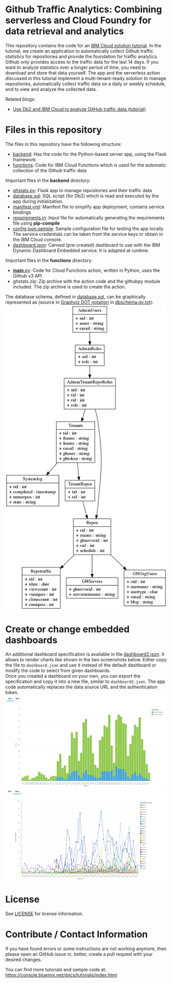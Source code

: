 # Github Traffic Analytics: Combining serverless and Cloud Foundry for data retrieval and analytics
This repository contains the code for an [IBM Cloud solution tutorial](https://console.bluemix.net/docs/tutorials/serverless-github-traffic-analytics.html). In the tutorial, we create an application to automatically collect Github traffic statistics for repositories and provide the foundation for traffic analytics. Github only provides access to the traffic data for the last 14 days. If you want to analyze statistics over a longer period of time, you need to download and store that data yourself. The app and the serverless action discussed in this tutorial implement a multi-tenant-ready solution to manage repositories, automatically collect traffic data on a daily or weekly schedule, and to view and analyze the collected data.

Related blogs:
* [Use Db2 and IBM Cloud to analyze GitHub traffic data (tutorial)](http://blog.4loeser.net/2018/04/use-db2-and-ibm-cloud-to-analyze-github.html)


# Files in this repository
The files in this repository have the following structure:
* [backend](backend): Has the code for the Python-based server app, using the Flask framework
* [functions](functions): Code for IBM Cloud Functions which is used for the automatic collection of the Github traffic data

Important files in the **backend** directory:
* [ghstats.py](backend/ghstats.py): Flask app to manage repositories and their traffic data
* [database.sql](backend/database.sql): SQL script (for Db2) which is read and executed by the app during initialization.
* [manifest.yml](backend/manifest.yml): Manifest file to simplify app deployment, contains service bindings
* [requirements.in](backend/requirements.in): Input file for automatically generating the requirements file using **pip-compile**
* [config.json.sample](backend/config.json.sample): Sample configuration file for testing the app locally. The service credentials can be taken from the service keys or obtain in the IBM Cloud console.
* [dashboard.json](backend/dashboard.json): Canned (pre-created) dashboard to use with the IBM Dynamic Dashboard Embedded service. It is adapted at runtime.

Important files in the **functions** directory:
* [__main__.py](functions/__main__.py): Code for Cloud Functions action, written in Python, uses the Github v3 API
* ghstats.zip: Zip archive with the action code and the githubpy module included. The zip archive is used to create the action.

The database schema, defined in [database.sql](backend/database.sql), can be graphically represented as (source in [Graphviz DOT notation](https://www.graphviz.org/documentation/) in [dbschema.gv.txt](dbschema.gv.txt)):
![](dbschema.png)

# Create or change embedded dashboards
An additional dashboard specification is available in file [dashboard2.json](backend/dashboard2.json). It allows to render charts like shown in the two screenshots below. Either copy the file to `dashboard.json` and use it instead of the default dashboard or modify the code to select from given dashboards.   
Once you created a dashboard on your own, you can export the specification and copy it into a new file, similar to `dashboard2.json`. The app code automatically replaces the data source URL and the authentication token.
![](screenshots/EmbeddedDashboard1.png)
![](screenshots/EmbeddedDashboard2.png)


# License
See [LICENSE](LICENSE) for license information.


# Contribute / Contact Information
If you have found errors or some instructions are not working anymore, then please open an GitHub issue or, better, create a pull request with your desired changes.

You can find more tutorials and sample code at:
https://console.bluemix.net/docs/tutorials/index.html
